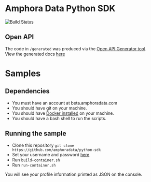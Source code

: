 # Amphora Data Python SDK

[![Build Status](https://dev.azure.com/amphoradata/Public/_apis/build/status/amphoradata.python-sdk?branchName=master)](https://dev.azure.com/amphoradata/Public/_build/latest?definitionId=7&branchName=master)

## Open API

The code in `/generated` was produced via the [Open API Generator tool](https://github.com/OpenAPITools/openapi-generator). View the generated docs [here](generated/README.md)

# Samples

## Dependencies

* You must have an account at beta.amphoradata.com
* You should have git on your machine.
* You should have [Docker installed](https://docs.docker.com/) on your machine.
* You should have a bash shell to run the scripts.

## Running the sample

* Clone this repository `git clone https://github.com/amphoradata/python-sdk`
* Set your username and password [here](run-container.sh)
* Run `build-container.sh`
* Run `run-container.sh`

You will see your profile information printed as JSON on the console.